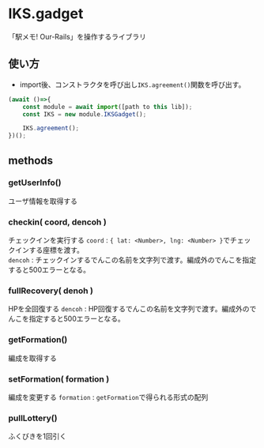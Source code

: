# IKS.gadget
「駅メモ! Our-Rails」を操作するライブラリ

## 使い方
- import後、コンストラクタを呼び出し`IKS.agreement()`関数を呼び出す。
```js
(await ()=>{
    const module = await import([path to this lib]);
    const IKS = new module.IKSGadget();

    IKS.agreement();
})();
```

## methods
### getUserInfo()
ユーザ情報を取得する

### checkin( coord, dencoh )
チェックインを実行する
`coord` : `{ lat: <Number>, lng: <Number> }`でチェックインする座標を渡す。  
`dencoh` : チェックインするでんこの名前を文字列で渡す。編成外のでんこを指定すると500エラーとなる。  

### fullRecovery( denoh )
HPを全回復する
`dencoh` : HP回復するでんこの名前を文字列で渡す。編成外のでんこを指定すると500エラーとなる。  

### getFormation()
編成を取得する

### setFormation( formation )
編成を変更する
`formation` : `getFormation`で得られる形式の配列

### pullLottery()
ふくびきを1回引く
